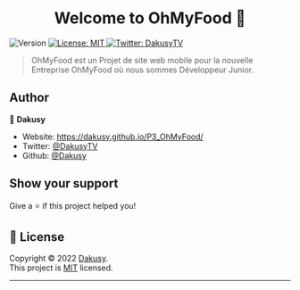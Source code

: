 <h1 align="center">Welcome to OhMyFood 👋</h1>
<p>
  <img alt="Version" src="https://img.shields.io/badge/version-0.1-blue.svg?cacheSeconds=2592000" />
  <a href="https://choosealicense.com/licenses/mit/" target="_blank">
    <img alt="License: MIT" src="https://img.shields.io/badge/License-MIT-yellow.svg" />
  </a>
  <a href="https://twitter.com/DakusyTV" target="_blank">
    <img alt="Twitter: DakusyTV" src="https://img.shields.io/twitter/follow/DakusyTV.svg?style=social" />
  </a>
</p>

> OhMyFood est un Projet de site web mobile pour la nouvelle Entreprise OhMyFood où nous sommes Développeur Junior.

## Author

👤 **Dakusy**

* Website: https://dakusy.github.io/P3_OhMyFood/
* Twitter: [@DakusyTV](https://twitter.com/DakusyTV)
* Github: [@Dakusy](https://github.com/Dakusy)

## Show your support

Give a ⭐️ if this project helped you!

## 📝 License

Copyright © 2022 [Dakusy](https://github.com/Dakusy).<br />
This project is [MIT](https://choosealicense.com/licenses/mit/) licensed.

***

